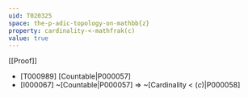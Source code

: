 ```yaml
---
uid: T020325
space: the-p-adic-topology-on-mathbb{z}
property: cardinality-<-mathfrak(c)
value: true
---
```

[[Proof]]

* [T000989] [Countable|P000057]
* [I000067] ~[Countable|P000057] => ~[Cardinality < $\mathfrak(c)$|P000058]

